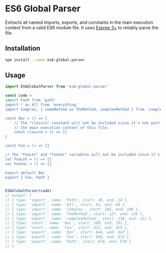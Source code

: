 # ES6 Global Parser
Extracts all named imports, exports, and constants in the main execution context from a valid ES6 module file. It uses [Espree 3+](https://github.com/eslint/espree) to reliably parse the file.

## Installation
```bash
npm install --save es6-global-parser
```

## Usage
```js
import ES6GlobalParser from 'es6-global-parser'

const code = `
import Path from 'path'
import * as All from 'everything'
import Complex, { someMethod as TheMethod, complexMethod } from 'complex'

const Bar = () => {
    // The "closure" constant will not be included since it's not part of
    // the main execution context of this file.
    const closure = () => {}
}

const Foo = () => {}

// The "FooLet" and "FooVar" variables will not be included since it's not a "const" declaration.
let FooLet = () => {}
var FooVar = () => {}

export default Bar
export { Foo, Path }
`

ES6GlobalParser(code)
// output: [
// { type: 'import', name: 'Path', start: 20, end: 24 },
// { type: 'import', name: 'All', start: 61, end: 64 },
// { type: 'import', name: 'Complex', start: 102, end: 109 },
// { type: 'import', name: 'TheMethod', start: 127, end: 136 },
// { type: 'import', name: 'complexMethod', start: 138, end: 151 },
// { type: 'const', name: 'Bar', start: 188, end: 191 },
// { type: 'const', name: 'Foo', start: 422, end: 425 },
// { type: 'export', name: 'Bar', start: 644, end: 647 },
// { type: 'export', name: 'Foo', start: 669, end: 672 },
// { type: 'export', name: 'Path', start: 674, end: 678 }
// ]
```
